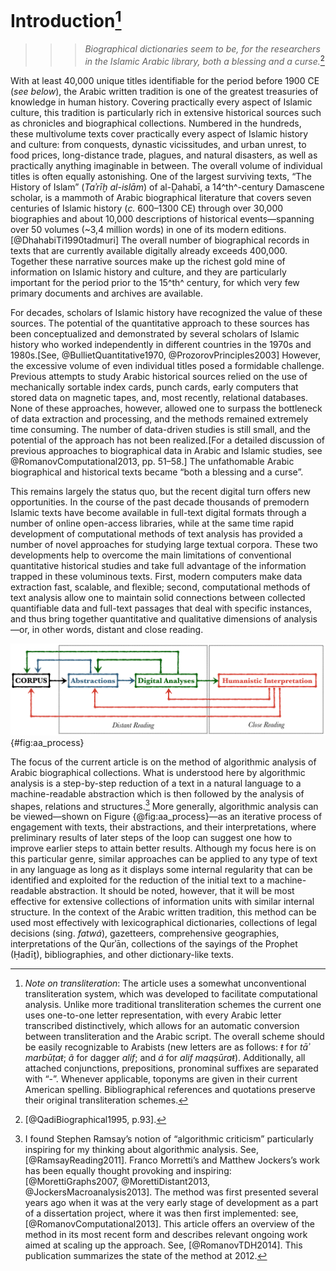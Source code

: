 # Introduction[^fn00002]

>>>*Biographical dictionaries seem to be, for the researchers in the Islamic Arabic library, both a blessing and a curse.*[^fn00001]

[^fn00001]: [@QadiBiographical1995, p.93].

[^fn00002]: *Note on transliteration*: The article uses a somewhat unconventional transliteration system, which was developed to facilitate computational analysis. Unlike more traditional transliteration schemes the current one uses one-to-one letter representation, with every Arabic letter transcribed distinctively, which allows for an automatic conversion between transliteration and the Arabic script. The overall scheme should be easily recognizable to Arabists (new letters are as follows: *ŧ* for *tāʾ marbūṭaŧ*; *ã* for dagger *alif*; and *á* for *alif maqṣūraŧ*). Additionally, all attached conjunctions, prepositions, pronominal suffixes are separated with “-”. Whenever applicable, toponyms are given in their current American spelling. Bibliographical references and quotations preserve their original transliteration schemes.

With at least 40,000 unique titles identifiable for the period before 1900 CE (*see below*), the Arabic written tradition is one of the greatest treasuries of knowledge in human history. Covering practically every aspect of Islamic culture, this tradition is particularly rich in extensive historical sources such as chronicles and biographical collections. Numbered in the hundreds, these multivolume texts cover practically every aspect of Islamic history and culture: from conquests, dynastic vicissitudes, and urban unrest, to food prices, long-distance trade, plagues, and natural disasters, as well as practically anything imaginable in between. The overall volume of individual titles is often equally astonishing. One of the largest surviving texts, “The History of Islam” (_Taʾrīḫ al-islām_) of al-Ḏahabī, a 14^th^-century Damascene scholar, is a mammoth of Arabic biographical literature that covers seven centuries of Islamic history (*c.* 600–1300 CE) through over 30,000 biographies and about 10,000 descriptions of historical events—spanning over 50 volumes (\~3,4 million words) in one of its modern editions.[@DhahabiTi1990tadmuri] The overall number of biographical records in texts that are currently available digitally already exceeds 400,000. Together these narrative sources make up the richest gold mine of information on Islamic history and culture, and they are particularly important for the period prior to the 15^th^ century, for which very few primary documents and archives are available.

For decades, scholars of Islamic history have recognized the value of these sources. The potential of the quantitative approach to these sources has been conceptualized and demonstrated by several scholars of Islamic history who worked independently in different countries in the 1970s and 1980s.[See, @BullietQuantitative1970, @ProzorovPrinciples2003] However, the excessive volume of even individual titles posed a formidable challenge. Previous attempts to study Arabic historical sources relied on the use of mechanically sortable index cards, punch cards, early computers that stored data on magnetic tapes, and, most recently, relational databases. None of these approaches, however, allowed one to surpass the bottleneck of data extraction and processing, and the methods remained extremely time consuming. The number of data-driven studies is still small, and the potential of the approach has not been realized.[For a detailed discussion of previous approaches to biographical data in Arabic and Islamic studies, see @RomanovComputational2013, pp. 51–58.] The unfathomable Arabic biographical and historical texts became “both a blessing and a curse”.

This remains largely the status quo, but the recent digital turn offers new opportunities. In the course of the past decade thousands of premodern Islamic texts have become available in full-text digital formats through a number of online open-access libraries, while at the same time rapid development of computational methods of text analysis has provided a number of novel approaches for studying large textual corpora. These two developments help to overcome the main limitations of conventional quantitative historical studies and take full advantage of the information trapped in these voluminous texts. First, modern computers make data extraction fast, scalable, and flexible; second, computational methods of text analysis allow one to maintain solid connections between collected quantifiable data and full-text passages that deal with specific instances, and thus bring together quantitative and qualitative dimensions of analysis—or, in other words, distant and close reading.

![An iterative nature of algorithmic analysis](./images/aa_process.png){#fig:aa_process}

The focus of the current article is on the method of algorithmic analysis of Arabic biographical collections. What is understood here by algorithmic analysis is a step-by-step reduction of a text in a natural language to a machine-readable abstraction which is then followed by the analysis of shapes, relations and structures.[^fn00003] More generally, algorithmic analysis can be viewed—shown on Figure {@fig:aa_process}—as an iterative process of engagement with texts, their abstractions, and their interpretations, where preliminary results of later steps of the loop can suggest one how to improve earlier steps to attain better results. Although my focus here is on this particular genre, similar approaches can be applied to any type of text in any language as long as it displays some internal regularity that can be identified and exploited for the reduction of the initial text to a machine-readable abstraction. It should be noted, however, that it will be most effective for extensive collections of information units with similar internal structure. In the context of the Arabic written tradition, this method can be used most effectively with lexicographical dictionaries, collections of legal decisions (sing. *fatwá*), gazetteers, comprehensive geographies, interpretations of the Qurʾān, collections of the sayings of the Prophet (Ḥadīṯ), bibliographies, and other dictionary-like texts.

[^fn00003]: I found Stephen Ramsay’s notion of “algorithmic criticism” particularly inspiring for my thinking about algorithmic analysis. See, [@RamsayReading2011]. Franco Morretti’s and Matthew Jockers’s work has been equally thought provoking and inspiring: [@MorettiGraphs2007, @MorettiDistant2013, @JockersMacroanalysis2013]. The method was first presented several years ago when it was at the very early stage of development as a part of a dissertation project, where it was then first implemented: see, [@RomanovComputational2013]. This article offers an overview of the method in its most recent form and describes relevant ongoing work aimed at scaling up the approach. See, [@RomanovTDH2014]. This publication summarizes the state of the method at 2012.
